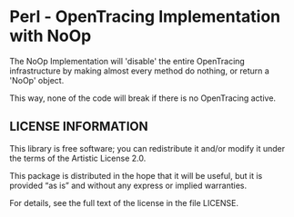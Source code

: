 # Perl - OpenTracing Implementation with NoOp

The NoOp Implementation will 'disable' the entire OpenTracing infrastructure by
making almost every method do nothing, or return a 'NoOp' object.

This way, none of the code will break if there is no OpenTracing active.

## LICENSE INFORMATION

This library is free software; you can redistribute it and/or modify it under
the terms of the Artistic License 2.0.

This package is distributed in the hope that it will be useful, but it is
provided “as is” and without any express or implied warranties.

For details, see the full text of the license in the file LICENSE.
